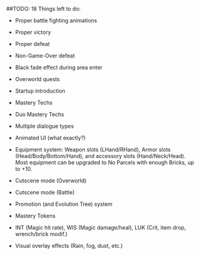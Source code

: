##TODO:
18 Things left to do:

- Proper battle fighting animations
- Proper victory
- Proper defeat
- Non-Game-Over defeat 
- Black fade effect during area enter
- Overworld quests
- Startup introduction
- Mastery Techs
- Duo Mastery Techs
- Multiple dialogue types

- Animated UI (what exactly?)
- Equipment system:
Weapon slots (LHand/RHand), Armor slots (Head/Body/Bottom/Hand), and accessory slots (Hand/Neck/Head).
Most equipment can be upgraded to No Parcels with enough Bricks, up to +10.

- Cutscene mode (Overworld)
- Cutscene mode (Battle)
- Promotion (and Evolution Tree) system
- Mastery Tokens
- INT (Magic hit rate), WIS (Magic damage/heal),
LUK (Crit, item drop, wrench/brick modif.)
- Visual overlay effects (Rain, fog, dust, etc.)